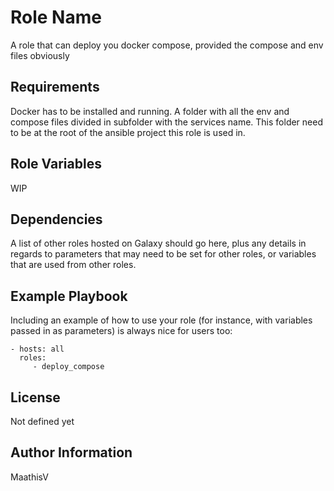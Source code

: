 Role Name
=========

A role that can deploy you docker compose, provided the compose and env files obviously

Requirements
------------

Docker has to be installed and running.
A folder with all the env and compose files divided in subfolder with the services name. This folder need to be at the root of the ansible project this role is used in.

Role Variables
--------------

WIP

Dependencies
------------

A list of other roles hosted on Galaxy should go here, plus any details in regards to parameters that may need to be set for other roles, or variables that are used from other roles.

Example Playbook
----------------

Including an example of how to use your role (for instance, with variables passed in as parameters) is always nice for users too:

    - hosts: all
      roles:
         - deploy_compose

License
-------

Not defined yet

Author Information
------------------

MaathisV

